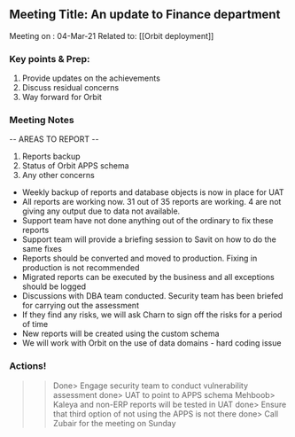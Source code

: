 ## Meeting Title: An update to Finance department
Meeting on   : 04-Mar-21 
Related to: [[Orbit deployment]]

### Key points & Prep:
1. Provide updates on the achievements
2. Discuss residual concerns
3. Way forward for Orbit

### Meeting Notes
-- AREAS TO REPORT --
1. Reports backup
2. Status of Orbit APPS schema
3. Any other concerns

* Weekly backup of reports and database objects is now in place for UAT
* All reports are working now. 31 out of 35 reports are working. 4 are not giving any output due to data not available.
* Support team have not done anything out of the ordinary to fix these reports
* Support team will provide a briefing session to Savit on how to do the same fixes
* Reports should be converted and moved to production. Fixing in production is not recommended
* Migrated reports can be executed by the business and all exceptions should be logged
* Discussions with DBA team conducted. Security team has been briefed for carrying out the assessment
* If they find any risks, we will ask Charn to sign off the risks for a period of time
* New reports will be created using the custom schema 
* We will work with Orbit on the use of data domains - hard coding issue

### Actions!
>>Done> Engage security team to conduct vulnerability assessment
>>done> UAT to point to APPS schema 
>>Mehboob> Kaleya and non-ERP reports will be tested in UAT
>>done> Ensure that third option of not using the APPS is not there
>>done> Call Zubair for the meeting on Sunday 


